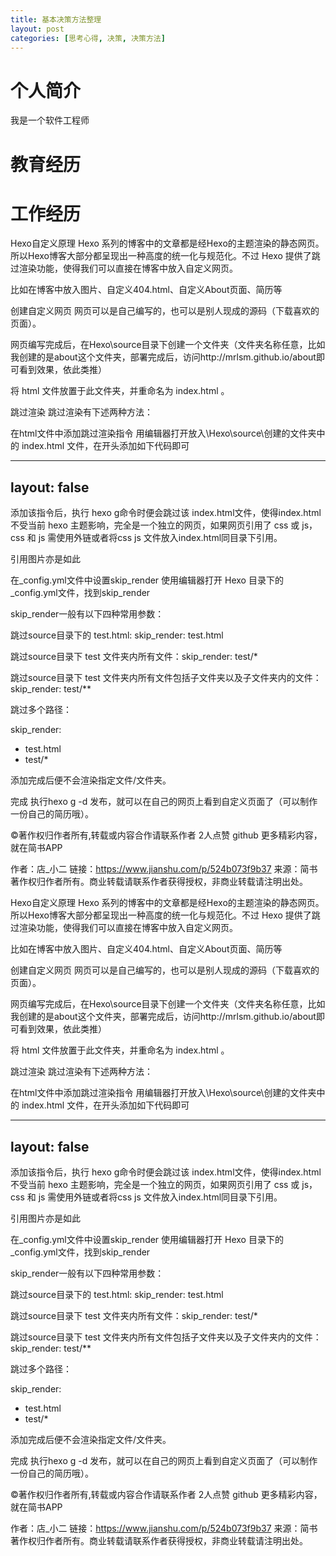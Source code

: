 ```yaml
---
title: 基本决策方法整理
layout: post
categories: [思考心得, 决策, 决策方法]
---
```


# 个人简介
我是一个软件工程师
# 教育经历
# 工作经历
Hexo自定义原理
Hexo 系列的博客中的文章都是经Hexo的主题渲染的静态网页。所以Hexo博客大部分都呈现出一种高度的统一化与规范化。不过 Hexo 提供了跳过渲染功能，使得我们可以直接在博客中放入自定义网页。

比如在博客中放入图片、自定义404.html、自定义About页面、简历等

创建自定义网页
网页可以是自己编写的，也可以是别人现成的源码（下载喜欢的页面）。

网页编写完成后，在Hexo\source目录下创建一个文件夹（文件夹名称任意，比如我创建的是about这个文件夹，部署完成后，访问http://mrlsm.github.io/about即可看到效果，依此类推）

将 html 文件放置于此文件夹，并重命名为 index.html 。

跳过渲染
跳过渲染有下述两种方法：

在html文件中添加跳过渲染指令
用编辑器打开放入\Hexo\source\创建的文件夹中的 index.html 文件，在开头添加如下代码即可

---
layout: false
---

添加该指令后，执行 hexo g命令时便会跳过该 index.html文件，使得index.html不受当前 hexo 主题影响，完全是一个独立的网页，如果网页引用了 css 或 js，css 和 js 需使用外链或者将css js 文件放入index.html同目录下引用。

引用图片亦是如此

在_config.yml文件中设置skip_render
使用编辑器打开 Hexo 目录下的_config.yml文件，找到skip_render

skip_render一般有以下四种常用参数：

跳过source目录下的 test.html: skip_render: test.html

跳过source目录下 test 文件夹内所有文件：skip_render: test/*

跳过source目录下 test 文件夹内所有文件包括子文件夹以及子文件夹内的文件：skip_render: test/**

跳过多个路径：

skip_render:
 - test.html
 - test/*

添加完成后便不会渲染指定文件/文件夹。

完成
执行hexo g -d 发布，就可以在自己的网页上看到自定义页面了（可以制作一份自己的简历哦）。

©著作权归作者所有,转载或内容合作请联系作者
2人点赞
github
更多精彩内容，就在简书APP


作者：店_小二
链接：https://www.jianshu.com/p/524b073f9b37
来源：简书
著作权归作者所有。商业转载请联系作者获得授权，非商业转载请注明出处。

Hexo自定义原理
Hexo 系列的博客中的文章都是经Hexo的主题渲染的静态网页。所以Hexo博客大部分都呈现出一种高度的统一化与规范化。不过 Hexo 提供了跳过渲染功能，使得我们可以直接在博客中放入自定义网页。

比如在博客中放入图片、自定义404.html、自定义About页面、简历等

创建自定义网页
网页可以是自己编写的，也可以是别人现成的源码（下载喜欢的页面）。

网页编写完成后，在Hexo\source目录下创建一个文件夹（文件夹名称任意，比如我创建的是about这个文件夹，部署完成后，访问http://mrlsm.github.io/about即可看到效果，依此类推）

将 html 文件放置于此文件夹，并重命名为 index.html 。

跳过渲染
跳过渲染有下述两种方法：

在html文件中添加跳过渲染指令
用编辑器打开放入\Hexo\source\创建的文件夹中的 index.html 文件，在开头添加如下代码即可

---
layout: false
---

添加该指令后，执行 hexo g命令时便会跳过该 index.html文件，使得index.html不受当前 hexo 主题影响，完全是一个独立的网页，如果网页引用了 css 或 js，css 和 js 需使用外链或者将css js 文件放入index.html同目录下引用。

引用图片亦是如此

在_config.yml文件中设置skip_render
使用编辑器打开 Hexo 目录下的_config.yml文件，找到skip_render

skip_render一般有以下四种常用参数：

跳过source目录下的 test.html: skip_render: test.html

跳过source目录下 test 文件夹内所有文件：skip_render: test/*

跳过source目录下 test 文件夹内所有文件包括子文件夹以及子文件夹内的文件：skip_render: test/**

跳过多个路径：

skip_render:
 - test.html
 - test/*

添加完成后便不会渲染指定文件/文件夹。

完成
执行hexo g -d 发布，就可以在自己的网页上看到自定义页面了（可以制作一份自己的简历哦）。

©著作权归作者所有,转载或内容合作请联系作者
2人点赞
github
更多精彩内容，就在简书APP


作者：店_小二
链接：https://www.jianshu.com/p/524b073f9b37
来源：简书
著作权归作者所有。商业转载请联系作者获得授权，非商业转载请注明出处。
